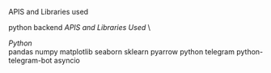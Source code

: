 APIS and Libraries used

python backend
*APIS and Libraries Used* \

*Python*\
pandas
numpy
matplotlib
seaborn
sklearn
pyarrow
python
telegram
python-telegram-bot
asyncio




